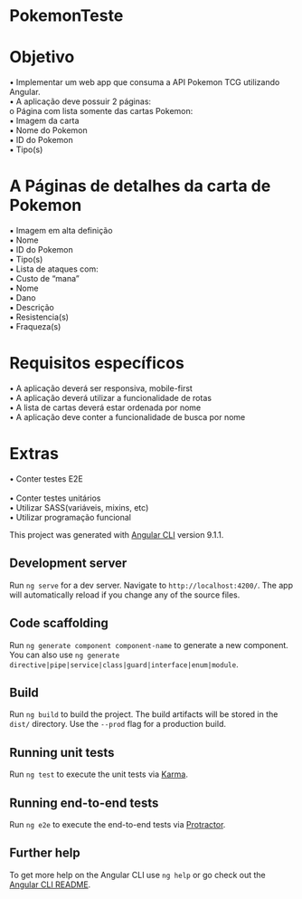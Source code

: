# PokemonTeste

# Objetivo
• Implementar um web app que consuma a API Pokemon TCG utilizando
Angular. <br>
• A aplicação deve possuir 2 páginas:<br>
o Página com lista somente das cartas Pokemon:<br>
▪ Imagem da carta<br>
▪ Nome do Pokemon<br>
▪ ID do Pokemon<br>
▪ Tipo(s)<br>
# A Páginas de detalhes da carta de Pokemon<br>
▪ Imagem em alta definição<br>
▪ Nome<br>
▪ ID do Pokemon<br>
▪ Tipo(s)<br>
▪ Lista de ataques com:<br>
▪ Custo de “mana”<br>
▪ Nome<br>
▪ Dano<br>
▪ Descrição<br>
▪ Resistencia(s)<br>
▪ Fraqueza(s)<br>
# Requisitos específicos<br>
• A aplicação deverá ser responsiva, mobile-first<br>
• A aplicação deverá utilizar a funcionalidade de rotas<br>
• A lista de cartas deverá estar ordenada por nome<br>
• A aplicação deve conter a funcionalidade de busca por nome<br>
# Extras<br>
• Conter testes E2E<br><br>
• Conter testes unitários<br>
• Utilizar SASS(variáveis, mixins, etc)<br>
• Utilizar programação funcional<br>

This project was generated with [Angular CLI](https://github.com/angular/angular-cli) version 9.1.1.

## Development server

Run `ng serve` for a dev server. Navigate to `http://localhost:4200/`. The app will automatically reload if you change any of the source files.

## Code scaffolding

Run `ng generate component component-name` to generate a new component. You can also use `ng generate directive|pipe|service|class|guard|interface|enum|module`.

## Build

Run `ng build` to build the project. The build artifacts will be stored in the `dist/` directory. Use the `--prod` flag for a production build.

## Running unit tests

Run `ng test` to execute the unit tests via [Karma](https://karma-runner.github.io).

## Running end-to-end tests

Run `ng e2e` to execute the end-to-end tests via [Protractor](http://www.protractortest.org/).

## Further help

To get more help on the Angular CLI use `ng help` or go check out the [Angular CLI README](https://github.com/angular/angular-cli/blob/master/README.md).
